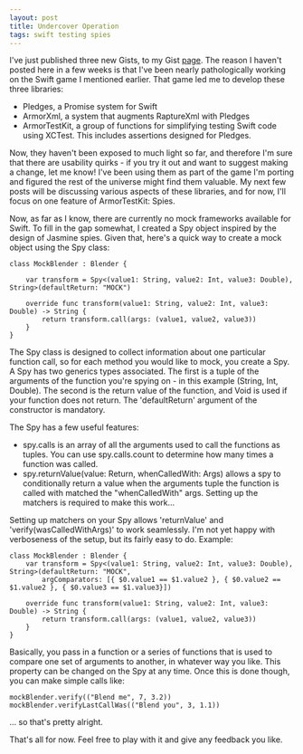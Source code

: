 ```yaml
---
layout: post
title: Undercover Operation
tags: swift testing spies
---
```


I've just published three new Gists, to my Gist [page](https://gist.github.com/robertfmurdock). The reason I haven't posted here in a few weeks is that I've been nearly pathologically working on the Swift game I mentioned earlier. That game led me to develop these three libraries:
  - Pledges, a Promise system for Swift
  - ArmorXml, a system that augments RaptureXml with Pledges
  - ArmorTestKit, a group of functions for simplifying testing Swift code using XCTest. This includes assertions designed for Pledges.
  
Now, they haven't been exposed to much light so far, and therefore I'm sure that there are usability quirks - if you try it out and want to suggest making a change, let me know!  I've been using them as part of the game I'm porting and figured the rest of the universe might find them valuable. My next few posts will be discussing various aspects of these libraries, and for now, I'll focus on one feature of ArmorTestKit: Spies.

Now, as far as I know, there are currently no mock frameworks available for Swift. To fill in the gap somewhat, I created a Spy object inspired by the design of Jasmine spies. Given that, here's a quick way to create a mock object using the Spy class:

    class MockBlender : Blender {
        
        var transform = Spy<(value1: String, value2: Int, value3: Double), String>(defaultReturn: "MOCK")
        
        override func transform(value1: String, value2: Int, value3: Double) -> String {
            return transform.call(args: (value1, value2, value3))
        }
    }

The Spy class is designed to collect information about one particular function call, so for each method you would like to mock, you create a Spy. A Spy has two generics types associated. The first is a tuple of the arguments of the function you're spying on - in this example (String, Int, Double). The second is the return value of the function, and Void is used if your function does not return. The 'defaultReturn' argument of the constructor is mandatory.

The Spy has a few useful features:
  - spy.calls is an array of all the arguments used to call the functions as tuples. You can use spy.calls.count to determine how many times a function was called.
  - spy.returnValue(value: Return, whenCalledWith: Args) allows a spy to conditionally return a value when the arguments tuple the function is called with matched the "whenCalledWith" args. Setting up the matchers is required to make this work...

Setting up matchers on your Spy allows 'returnValue' and 'verify(wasCalledWithArgs)' to work seamlessly. I'm not yet happy with verboseness of the setup, but its fairly easy to do. Example:

    class MockBlender : Blender {
        var transform = Spy<(value1: String, value2: Int, value3: Double), String>(defaultReturn: "MOCK",
            argComparators: [{ $0.value1 == $1.value2 }, { $0.value2 == $1.value2 }, { $0.value3 == $1.value3}])
        
        override func transform(value1: String, value2: Int, value3: Double) -> String {
            return transform.call(args: (value1, value2, value3))
        }
    }
    
Basically, you pass in a function or a series of functions that is used to compare one set of arguments to another, in whatever way you like. This property can be changed on the Spy at any time. Once this is done though, you can make simple calls like:

    mockBlender.verify(("Blend me", 7, 3.2))
    mockBlender.verifyLastCallWas(("Blend you", 3, 1.1))

... so that's pretty alright.

That's all for now. Feel free to play with it and give any feedback you like.
